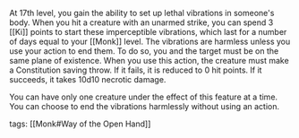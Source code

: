 At 17th level, you gain the ability to set up lethal vibrations in someone's body. When you hit a creature with an unarmed strike, you can spend 3 [[Ki]] points to start these imperceptible vibrations, which last for a number of days equal to your [[Monk]] level. The vibrations are harmless unless you use your action to end them. To do so, you and the target must be on the same plane of existence. When you use this action, the creature must make a Constitution saving throw. If it fails, it is reduced to 0 hit points. If it succeeds, it takes 10d10 necrotic damage.

You can have only one creature under the effect of this feature at a time. You can choose to end the vibrations harmlessly without using an action.

tags: [[Monk#Way of the Open Hand]]